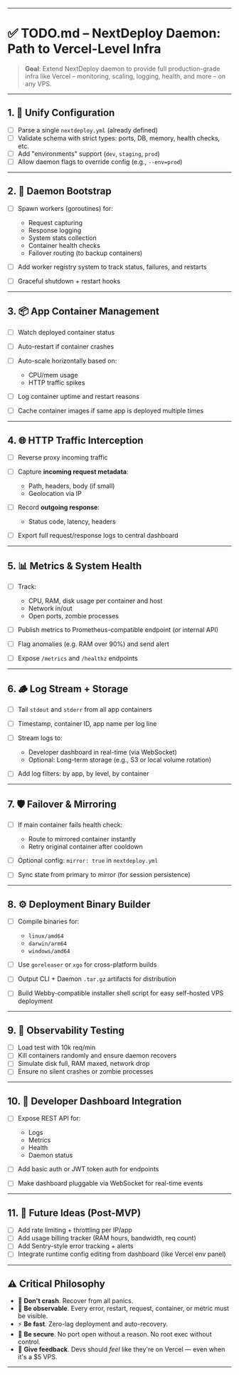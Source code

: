 
---

# ✅ TODO.md – NextDeploy Daemon: Path to Vercel-Level Infra

> **Goal**: Extend NextDeploy daemon to provide full production-grade infra like Vercel – monitoring, scaling, logging, health, and more – on any VPS.

---

## 1. 🧠 Unify Configuration

* [ ] Parse a single `nextdeploy.yml` (already defined)
* [ ] Validate schema with strict types: ports, DB, memory, health checks, etc.
* [ ] Add "environments" support (`dev`, `staging`, `prod`)
* [ ] Allow daemon flags to override config (e.g., `--env=prod`)

---

## 2. 🔁 Daemon Bootstrap

* [ ] Spawn workers (goroutines) for:

  * Request capturing
  * Response logging
  * System stats collection
  * Container health checks
  * Failover routing (to backup containers)

* [ ] Add worker registry system to track status, failures, and restarts

* [ ] Graceful shutdown + restart hooks

---

## 3. 📦 App Container Management

* [ ] Watch deployed container status
* [ ] Auto-restart if container crashes
* [ ] Auto-scale horizontally based on:

  * CPU/mem usage
  * HTTP traffic spikes
* [ ] Log container uptime and restart reasons
* [ ] Cache container images if same app is deployed multiple times

---

## 4. 🌐 HTTP Traffic Interception

* [ ] Reverse proxy incoming traffic
* [ ] Capture **incoming request metadata**:

  * Path, headers, body (if small)
  * Geolocation via IP
* [ ] Record **outgoing response**:

  * Status code, latency, headers
* [ ] Export full request/response logs to central dashboard

---

## 5. 📊 Metrics & System Health

* [ ] Track:

  * CPU, RAM, disk usage per container and host
  * Network in/out
  * Open ports, zombie processes
* [ ] Publish metrics to Prometheus-compatible endpoint (or internal API)
* [ ] Flag anomalies (e.g. RAM over 90%) and send alert
* [ ] Expose `/metrics` and `/healthz` endpoints

---

## 6. 🪵 Log Stream + Storage

* [ ] Tail `stdout` and `stderr` from all app containers
* [ ] Timestamp, container ID, app name per log line
* [ ] Stream logs to:

  * Developer dashboard in real-time (via WebSocket)
  * Optional: Long-term storage (e.g., S3 or local volume rotation)
* [ ] Add log filters: by app, by level, by container

---

## 7. 🛡️ Failover & Mirroring

* [ ] If main container fails health check:

  * Route to mirrored container instantly
  * Retry original container after cooldown
* [ ] Optional config: `mirror: true` in `nextdeploy.yml`
* [ ] Sync state from primary to mirror (for session persistence)

---

## 8. ⚙️ Deployment Binary Builder

* [ ] Compile binaries for:

  * `linux/amd64`
  * `darwin/arm64`
  * `windows/amd64`
* [ ] Use `goreleaser` or `xgo` for cross-platform builds
* [ ] Output CLI + Daemon `.tar.gz` artifacts for distribution
* [ ] Build Webby-compatible installer shell script for easy self-hosted VPS deployment

---

## 9. 🧪 Observability Testing

* [ ] Load test with 10k req/min
* [ ] Kill containers randomly and ensure daemon recovers
* [ ] Simulate disk full, RAM maxed, network drop
* [ ] Ensure no silent crashes or zombie processes

---

## 10. 🧬 Developer Dashboard Integration

* [ ] Expose REST API for:

  * Logs
  * Metrics
  * Health
  * Daemon status
* [ ] Add basic auth or JWT token auth for endpoints
* [ ] Make dashboard pluggable via WebSocket for real-time events

---

## 11. 🚀 Future Ideas (Post-MVP)

* [ ] Add rate limiting + throttling per IP/app
* [ ] Add usage billing tracker (RAM hours, bandwidth, req count)
* [ ] Add Sentry-style error tracking + alerts
* [ ] Integrate runtime config editing from dashboard (like Vercel env panel)

---

## ⚠️ Critical Philosophy

* 🧨 **Don't crash**. Recover from all panics.
* 🧠 **Be observable**. Every error, restart, request, container, or metric must be visible.
* ⚡ **Be fast**. Zero-lag deployment and auto-recovery.
* 🔐 **Be secure**. No port open without a reason. No root exec without control.
* 💬 **Give feedback**. Devs should *feel* like they're on Vercel — even when it's a \$5 VPS.

---
